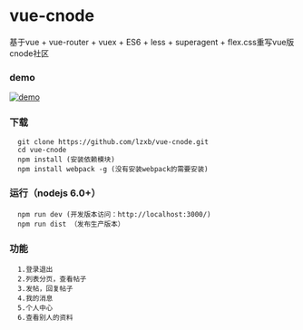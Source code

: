 # vue-cnode
基于vue + vue-router + vuex + ES6 + less + superagent + flex.css重写vue版cnode社区
### demo
 [![demo](https://github.com/lzxb/vue-cnode/raw/master/shot/QR-code.png)](http://lzxb.github.io/vue-cnode/)


### 下载
```
  git clone https://github.com/lzxb/vue-cnode.git
  cd vue-cnode
  npm install (安装依赖模块)
  npm install webpack -g (没有安装webpack的需要安装)
```

### 运行（nodejs 6.0+）
```
  npm run dev (开发版本访问：http://localhost:3000/)
  npm run dist （发布生产版本）

```
### 功能
```
  1.登录退出
  2.列表分页，查看帖子
  3.发帖，回复帖子
  4.我的消息
  5.个人中心
  6.查看别人的资料
```
